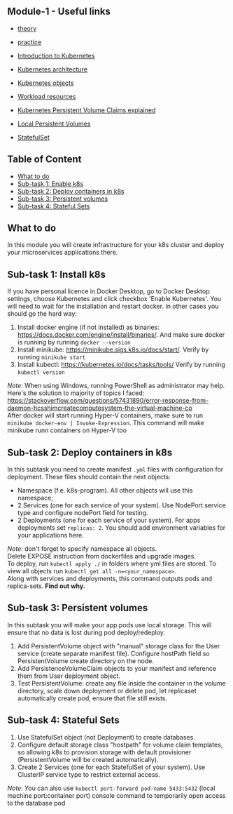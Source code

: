 ## Module-1 - Useful links
- [theory](https://git.epam.com/epm-cdp/global-java-foundation-program/java-courses/-/blob/main/kubernetes-for-devs/1-k8s-overview/materials/README.md#related-reading)
- [practice](https://git.epam.com/epm-cdp/global-java-foundation-program/java-courses/-/blob/main/kubernetes-for-devs/1-k8s-overview/task/README.md)

- [Introduction to Kubernetes](https://www.digitalocean.com/community/tutorials/an-introduction-to-kubernetes)
- [Kubernetes architecture](https://kubernetes.io/docs/concepts/overview/components/)
- [Kubernetes objects](https://medium.com/devops-mojo/kubernetes-objects-resources-overview-introduction-understanding-kubernetes-objects-24d7b47bb018)
- [Workload resources](https://kubernetes.io/docs/concepts/workloads/controllers/)
- [Kubernetes Persistent Volume Claims explained](https://cloud.netapp.com/blog/cvo-blg-kubernetes-persistent-volume-claims-explained)
- [Local Persistent Volumes](https://vocon-it.com/2018/12/20/kubernetes-local-persistent-volumes/)
- [StatefulSet](https://kubernetes.io/docs/concepts/workloads/controllers/statefulset)

## Table of Content

- [What to do](#what-to-do)
- [Sub-task 1: Enable k8s](#sub-task-1--enable-k8s)
- [Sub-task 2: Deploy containers in k8s](#sub-task-2--deploy-containers-in-k8s)
- [Sub-task 3: Persistent volumes](#sub-task-3--persistent-volumes)
- [Sub-task 4: Stateful Sets](#sub-task-4--stateful-sets)

## What to do
In this module you will create infrastructure for your k8s cluster and deploy your microservices applications there.

## Sub-task 1: Install k8s
If you have personal licence in Docker Desktop, go to Docker Desktop settings, choose Kubernetes and click checkbox 'Enable Kubernetes'. You will need to wait for the installation and restart docker.
In other cases you should go the hard way:
1. Install docker engine (if not installed) as binaries: https://docs.docker.com/engine/install/binaries/.
   And make sure docker is running by running `docker --version`
2. Install minikube: https://minikube.sigs.k8s.io/docs/start/.
   Verify by running `minikube start`
3. Install kubectl: https://kubernetes.io/docs/tasks/tools/
   Verify by running `kubectl version`

_Note_: When using Windows, running PowerShell as administrator may help. Here's the solution to majority of topics I faced:
https://stackoverflow.com/questions/57431890/error-response-from-daemon-hcsshimcreatecomputesystem-the-virtual-machine-co <br />
After docker will start running Hyper-V containers, make sure to run `minikube docker-env | Invoke-Expression`. This command will make minikube runn containers on Hyper-V too

## Sub-task 2: Deploy containers in k8s
In this subtask you need to create manifest `.yml` files with configuration for deployment. These files should contain the next objects:
- Namespace (f.e. k8s-program). All other objects will use this namespace;
- 2 Services (one for each service of your system). Use NodePort service type and configure nodePort field for testing.
- 2 Deployments (one for each service of your system). For apps deployments set `replicas: 2`. You should add environment variables for your applications here.

_Note_: don't forget to specify namespace all objects. <br>
Delete EXPOSE instruction from dockerfiles and upgrade images. <br>
To deploy, run `kubectl apply ./` in folders where yml files are stored.
To view all objects run `kubectl get all -n=<your_namespace>`. <br>
Along with services and deployments, this command outputs pods and replica-sets. **Find out why.**

## Sub-task 3: Persistent volumes
In this subtask you will make your app pods use local storage. This will ensure that no data is lost during pod deploy/redeploy.
1. Add PersistentVolume object with "manual" storage class for the User service (create separate manifest file). Configure hostPath field so PersistentVolume create directory on the node.
2. Add PersistenceVolumeClaim objects to your manifest and reference them from User deployment object.
3. Test PersistentVolume: create any file inside the container in the volume directory, scale down deployment or delete pod, let replicaset automatically create pod, ensure that file still exists.

## Sub-task 4: Stateful Sets
1. Use StatefulSet object (not Deployment) to create databases.
2. Configure default storage class "hostpath" for volume claim templates, so allowing k8s to provision storage with default provisioner (PersistentVolume will be created automatically).
3. Create 2 Services (one for each StatefulSet of your system). Use ClusterIP service type to restrict external access.

_Note_: You can also use `kubectl port-forward pod-name 5433:5432` (local machine port:container port) console command to temporarily open access to the database pod <br>

